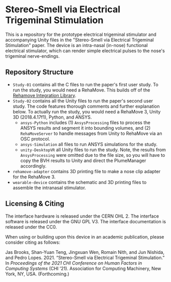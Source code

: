 # Stereo-Smell via Electrical Trigeminal Stimulation

This is a repository for the prototype electrical trigeminal stimulator and accompanying Unity files in the "Stereo-Smell via Electrical Trigeminal Stimulation" paper. The device is an intra-nasal (in-nose) functional electrical stimulator, which can render simple electrical pulses to the nose's trigeminal nerve-endings.

## Repository Structure

* `Study-01` contains all the C files to run the paper's first user study. To run the study, you would need a RehaMove. This builds off of the [Rehamove Integration Library](https://github.com/humancomputerintegration/rehamove-integration-lib).
* `Study-02` contains all the Unity files to run the paper's second user study. The code features thorough comments and further explanation below. To actually run the study, you would need a RehaMove 3, Unity 3D (2018.4.17f1), Python, and ANSYS.
  * `ansys-Python` includes (1) `AnsysProcessing` files to process the ANSYS results and segment it into bounding volumes, and (2) `RehaMoveServer` to handle messages from Unity to RehaMove via an OSC protocol.
  * `ansys-Simulation` all files to run ANSYS simulations for the study.
  * `unity-DesktopVR` all Unity files to run the study. Note, the results from `AnsysProcessing` were omitted due to the file size, so you will have to copy the BVH results to Unity and direct the PlumeManager accordingly.
* `rehamove-adapter` contains 3D printing file to make a nose clip adapter for the RehaMove 3.
* `wearable-device` contains the schematic and 3D printing files to assemble the intranasal stimulator.

## Licensing & Citing

The interface hardware is released under the CERN OHL 2. The interface software is released under the GNU GPL V3. The interface documentation  is released under the CC0.

When using or building upon this device in  an academic publication, please consider citing as follows:

Jas Brooks, Shan-Yuan Teng, Jingxuan Wen, Romain Nith, and Jun Nishida, and Pedro Lopes. 2021. “Stereo-Smell via Electrical Trigeminal Stimulation.” In *Proceedings of the 2021 CHI Conference on Human Factors in Computing Systems* (CHI ’21). Association for Computing Machinery, New York, NY, USA. (Forthcoming.)